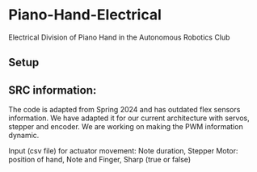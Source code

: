 # Piano-Hand-Electrical

Electrical Division of Piano Hand in the Autonomous Robotics Club

## Setup

## SRC information:
The code is adapted from Spring 2024 and has outdated flex sensors information. We have adapted it for our current architecture with servos, stepper and encoder. We are working on making the PWM information dynamic. 

Input (csv file) for actuator movement: 
Note duration, Stepper Motor: position of hand, Note and Finger, Sharp (true or false)
